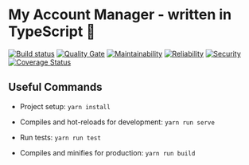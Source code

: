 # My Account Manager - written in TypeScript 🚀

[![Build status](https://travis-ci.org/bellingard/my-account-manager-TS.svg?branch=master)](https://travis-ci.org/bellingard/my-account-manager-TS) [![Quality Gate](https://sonarcloud.io/api/project_badges/measure?project=bellingard_my-account-manager-TS&metric=alert_status)](https://sonarcloud.io/dashboard/index/bellingard_my-account-manager-TS) [![Maintainability](https://sonarcloud.io/api/project_badges/measure?project=bellingard_my-account-manager-TS&metric=sqale_rating)](https://sonarcloud.io/dashboard/index/bellingard_my-account-manager-TS) [![Reliability](https://sonarcloud.io/api/project_badges/measure?project=bellingard_my-account-manager-TS&metric=reliability_rating)](https://sonarcloud.io/dashboard/index/bellingard_my-account-manager-TS) [![Security](https://sonarcloud.io/api/project_badges/measure?project=bellingard_my-account-manager-TS&metric=security_rating)](https://sonarcloud.io/dashboard/index/bellingard_my-account-manager-TS) [![Coverage Status](https://coveralls.io/repos/github/bellingard/my-account-manager-TS/badge.svg)](https://coveralls.io/github/bellingard/my-account-manager-TS)

## Useful Commands
* Project setup: ```yarn install```

* Compiles and hot-reloads for development: ```yarn run serve```

* Run tests: ```yarn run test```

* Compiles and minifies for production: ```yarn run build```
